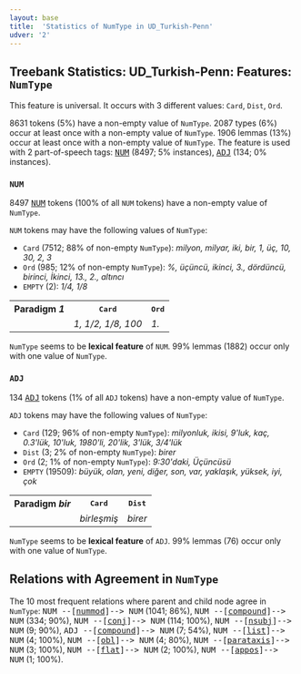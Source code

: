 ```yaml
---
layout: base
title:  'Statistics of NumType in UD_Turkish-Penn'
udver: '2'
---
```


## Treebank Statistics: UD_Turkish-Penn: Features: `NumType`

This feature is universal.
It occurs with 3 different values: `Card`, `Dist`, `Ord`.

8631 tokens (5%) have a non-empty value of `NumType`.
2087 types (6%) occur at least once with a non-empty value of `NumType`.
1906 lemmas (13%) occur at least once with a non-empty value of `NumType`.
The feature is used with 2 part-of-speech tags: <tt><a href="tr_penn-pos-NUM.html">NUM</a></tt> (8497; 5% instances), <tt><a href="tr_penn-pos-ADJ.html">ADJ</a></tt> (134; 0% instances).

### `NUM`

8497 <tt><a href="tr_penn-pos-NUM.html">NUM</a></tt> tokens (100% of all `NUM` tokens) have a non-empty value of `NumType`.

`NUM` tokens may have the following values of `NumType`:

* `Card` (7512; 88% of non-empty `NumType`): <em>milyon, milyar, iki, bir, 1, üç, 10, 30, 2, 3</em>
* `Ord` (985; 12% of non-empty `NumType`): <em>%, üçüncü, ikinci, 3., dördüncü, birinci, İkinci, 13., 2., altıncı</em>
* `EMPTY` (2): <em>1/4, 1/8</em>

<table>
  <tr><th>Paradigm <i>1</i></th><th><tt>Card</tt></th><th><tt>Ord</tt></th></tr>
  <tr><td><tt></tt></td><td><em>1, 1/2, 1/8, 100</em></td><td><em>1.</em></td></tr>
</table>

`NumType` seems to be **lexical feature** of `NUM`. 99% lemmas (1882) occur only with one value of `NumType`.

### `ADJ`

134 <tt><a href="tr_penn-pos-ADJ.html">ADJ</a></tt> tokens (1% of all `ADJ` tokens) have a non-empty value of `NumType`.

`ADJ` tokens may have the following values of `NumType`:

* `Card` (129; 96% of non-empty `NumType`): <em>milyonluk, ikisi, 9'luk, kaç, 0.3'lük, 10'luk, 1980'li, 20'lik, 3'lük, 3/4'lük</em>
* `Dist` (3; 2% of non-empty `NumType`): <em>birer</em>
* `Ord` (2; 1% of non-empty `NumType`): <em>9:30'daki, Üçüncüsü</em>
* `EMPTY` (19509): <em>büyük, olan, yeni, diğer, son, var, yaklaşık, yüksek, iyi, çok</em>

<table>
  <tr><th>Paradigm <i>bir</i></th><th><tt>Card</tt></th><th><tt>Dist</tt></th></tr>
  <tr><td><tt></tt></td><td><em>birleşmiş</em></td><td><em>birer</em></td></tr>
</table>

`NumType` seems to be **lexical feature** of `ADJ`. 99% lemmas (76) occur only with one value of `NumType`.

## Relations with Agreement in `NumType`

The 10 most frequent relations where parent and child node agree in `NumType`:
<tt>NUM --[<tt><a href="tr_penn-dep-nummod.html">nummod</a></tt>]--> NUM</tt> (1041; 86%),
<tt>NUM --[<tt><a href="tr_penn-dep-compound.html">compound</a></tt>]--> NUM</tt> (334; 90%),
<tt>NUM --[<tt><a href="tr_penn-dep-conj.html">conj</a></tt>]--> NUM</tt> (114; 100%),
<tt>NUM --[<tt><a href="tr_penn-dep-nsubj.html">nsubj</a></tt>]--> NUM</tt> (9; 90%),
<tt>ADJ --[<tt><a href="tr_penn-dep-compound.html">compound</a></tt>]--> NUM</tt> (7; 54%),
<tt>NUM --[<tt><a href="tr_penn-dep-list.html">list</a></tt>]--> NUM</tt> (4; 100%),
<tt>NUM --[<tt><a href="tr_penn-dep-obl.html">obl</a></tt>]--> NUM</tt> (4; 80%),
<tt>NUM --[<tt><a href="tr_penn-dep-parataxis.html">parataxis</a></tt>]--> NUM</tt> (3; 100%),
<tt>NUM --[<tt><a href="tr_penn-dep-flat.html">flat</a></tt>]--> NUM</tt> (2; 100%),
<tt>NUM --[<tt><a href="tr_penn-dep-appos.html">appos</a></tt>]--> NUM</tt> (1; 100%).


